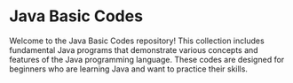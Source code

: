 # Java Basic Codes
Welcome to the Java Basic Codes repository! This collection includes fundamental Java programs that demonstrate various concepts and features of the Java programming language. These codes are designed for beginners who are learning Java and want to practice their skills.
